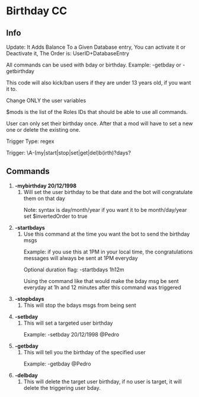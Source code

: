 # Birthday CC

## Info
Update: It Adds Balance To a Given Database entry, You can activate it or Deactivate it, The Order is: UserID+DatabaseEntry

All commands can be used with bday or birthday. Example: -getbday or -getbirthday<p>
This code will also kick/ban users if they are under 13 years old, if you want it to.<p>
Change ONLY the user variables<p>
$mods is the list of the Roles IDs that should be able to use all commands.<p>
User can only set their birthday once. After that a mod will have to set a new one or delete the existing one.<p>
Trigger Type: regex<p>
Trigger: \A-(my|start|stop|set|get|del)b(irth)?days?

## Commands
1. **-mybirthday 20/12/1998**
	1. Will set the user birthday to be that date and the bot will congratulate them on that day<p>
	Note: syntax is day/month/year if you want it to be month/day/year set $invertedOrder to true
1. **-startbdays**
	1. Use this command at the time you want the bot to send the birthday msgs<p>
	Example: if you use this at 1PM in your local time, the congratulations messages will always be sent at 1PM everyday<p>
	Optional duration flag: -startbdays 1h12m<p>
	Using the command like that would make the bday msg be sent everyday at 1h and 12 minutes after this command was triggered
1. **-stopbdays**
	1. This will stop the bdays msgs from being sent<p>
1. **-setbday**
	1. This will set a targeted user birthday<p>
	Example: -setbday 20/12/1998 @Pedro
1. **-getbday**
	1. This will tell you the birthday of the specified user<p>
	Example: -getbday @Pedro
1. **-delbday**
	1. This will delete the target user birthday, if no user is target, it will delete the triggering user bday.
